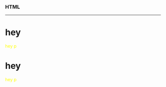 ### HTML

---

<div id="lol">
<style
  type="text/css">
#lol p {color:yellow;}
#lol li {color:blue;}
</style>
<h1>
hey
</h1>
<p>
hey p
</p>
<div id="lok">
<style
  type="text/css">
#lok p {color:yellow;}
#lok li {color:blue;}
</style>
<h1>
hey
</h1>
<p>
hey p
</p>
</div>